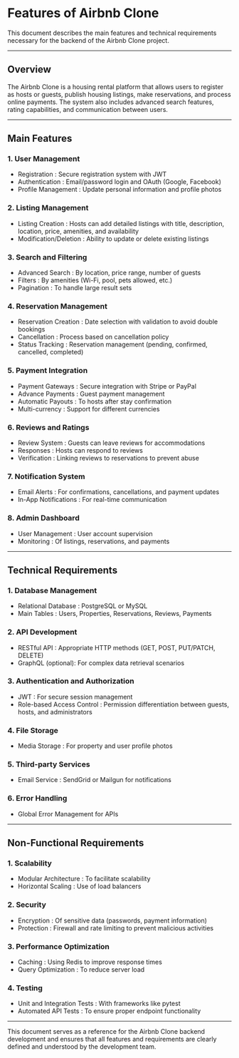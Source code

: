 # Features of Airbnb Clone

This document describes the main features and technical requirements necessary for the backend of the Airbnb Clone project.

---

## Overview

The Airbnb Clone is a housing rental platform that allows users to register as hosts or guests, publish housing listings, make reservations, and process online payments. The system also includes advanced search features, rating capabilities, and communication between users.

---

## Main Features

### 1. User Management

- Registration : Secure registration system with JWT
- Authentication : Email/password login and OAuth (Google, Facebook)
- Profile Management : Update personal information and profile photos

### 2. Listing Management

- Listing Creation : Hosts can add detailed listings with title, description, location, price, amenities, and availability
- Modification/Deletion : Ability to update or delete existing listings

### 3. Search and Filtering

- Advanced Search : By location, price range, number of guests
- Filters : By amenities (Wi-Fi, pool, pets allowed, etc.)
- Pagination : To handle large result sets

### 4. Reservation Management

- Reservation Creation : Date selection with validation to avoid double bookings
- Cancellation : Process based on cancellation policy
- Status Tracking : Reservation management (pending, confirmed, cancelled, completed)

### 5. Payment Integration

- Payment Gateways : Secure integration with Stripe or PayPal
- Advance Payments : Guest payment management
- Automatic Payouts : To hosts after stay confirmation
- Multi-currency : Support for different currencies

### 6. Reviews and Ratings

- Review System : Guests can leave reviews for accommodations
- Responses : Hosts can respond to reviews
- Verification : Linking reviews to reservations to prevent abuse

### 7. Notification System

- Email Alerts : For confirmations, cancellations, and payment updates
- In-App Notifications : For real-time communication

### 8. Admin Dashboard

- User Management : User account supervision
- Monitoring : Of listings, reservations, and payments

---

## Technical Requirements

### 1. Database Management

- Relational Database : PostgreSQL or MySQL
- Main Tables : Users, Properties, Reservations, Reviews, Payments

### 2. API Development

- RESTful API : Appropriate HTTP methods (GET, POST, PUT/PATCH, DELETE)
- GraphQL (optional): For complex data retrieval scenarios

### 3. Authentication and Authorization

- JWT : For secure session management
- Role-based Access Control : Permission differentiation between guests, hosts, and administrators

### 4. File Storage

- Media Storage : For property and user profile photos

### 5. Third-party Services

- Email Service : SendGrid or Mailgun for notifications

### 6. Error Handling

- Global Error Management for APIs

---

## Non-Functional Requirements

### 1. Scalability

- Modular Architecture : To facilitate scalability
- Horizontal Scaling : Use of load balancers

### 2. Security

- Encryption : Of sensitive data (passwords, payment information)
- Protection : Firewall and rate limiting to prevent malicious activities

### 3. Performance Optimization

- Caching : Using Redis to improve response times
- Query Optimization : To reduce server load

### 4. Testing

- Unit and Integration Tests : With frameworks like pytest
- Automated API Tests : To ensure proper endpoint functionality

---

This document serves as a reference for the Airbnb Clone backend development and ensures that all features and requirements are clearly defined and understood by the development team.

